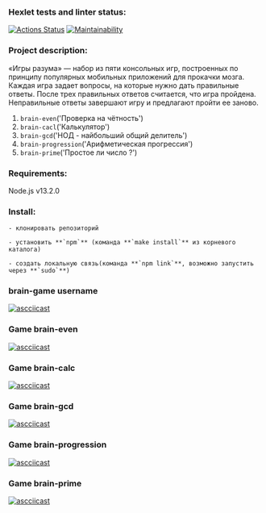 ### Hexlet tests and linter status:

[![Actions Status](https://github.com/Mari-Krukovskaya/frontend-project-44/workflows/hexlet-check/badge.svg)](https://github.com/Mari-Krukovskaya/frontend-project-44/actions) [![Maintainability](https://api.codeclimate.com/v1/badges/8f9257a77155fd0cb6cf/maintainability)](https://codeclimate.com/github/Mari-Krukovskaya/frontend-project-44/maintainability)

### Project description:

«Игры разума» — набор из пяти консольных игр, построенных по принципу популярных мобильных приложений для прокачки мозга. Каждая игра задает вопросы, на которые нужно дать правильные ответы. После трех правильных ответов считается, что игра пройдена. Неправильные ответы завершают игру и предлагают пройти ее заново.
1. `brain-even`('Проверка на чётность')
2. `brain-cacl`('Калькулятор')
3. `brain-gcd`('НОД - найбольший общий делитель')
4. `brain-progression`('Арифметическая прогрессия')
5. `brain-prime`('Простое ли число ?')

### Requirements:

 Node.js v13.2.0
 
### Install:
```
- клонировать репозиторий 
```

```
- установить **`npm`** (команда **`make install`** из корневого каталога)
```

```
- создать локальную связь(команда **`npm link`**, возможно запустить через **`sudo`**)
```

### brain-game username

[![ascciicast](https://asciinema.org/a/BCa2hqKl13olaE1EoJTO7FttS.svg)](https://asciinema.org/a/BCa2hqKl13olaE1EoJTO7FttS)

### Game brain-even

[![ascciicast](https://asciinema.org/a/t4oGW4VJYAMyzSjDPPGRFz220.svg)](https://asciinema.org/a/t4oGW4VJYAMyzSjDPPGRFz220)

### Game brain-calc

[![ascciicast](https://asciinema.org/a/cd5OOL4GJjmnPc4Olubp0y1k1.svg)](https://asciinema.org/a/cd5OOL4GJjmnPc4Olubp0y1k1)

### Game brain-gcd

[![ascciicast](https://asciinema.org/a/NU7UNehgKvRFGHJHNlocL42hV.svg)](https://asciinema.org/a/NU7UNehgKvRFGHJHNlocL42hV)

### Game brain-progression

 [![ascciicast](https://asciinema.org/a/l6KfdOR25jA8KaQ7QN9D6a502.svg)](https://asciinema.org/a/l6KfdOR25jA8KaQ7QN9D6a502)

 ### Game brain-prime

 [![ascciicast](https://asciinema.org/a/6X7siOcmSl5tXWVEpcOweUmG3.svg)](https://asciinema.org/a/6X7siOcmSl5tXWVEpcOweUmG3)